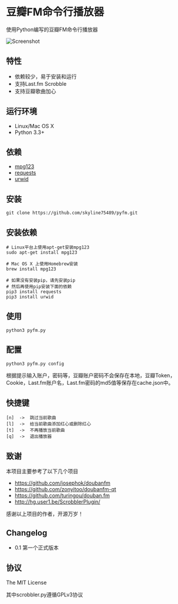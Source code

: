 豆瓣FM命令行播放器
==================

使用Python编写的豆瓣FM命令行播放器

![Screenshot](https://skyline75489.github.io/img/pyfm/screenshot.png)

## 特性

* 依赖较少，易于安装和运行
* 支持Last.fm Scrobble
* 支持豆瓣歌曲加心

## 运行环境

* Linux/Mac OS X
* Python 3.3+

## 依赖

* [mpg123](http://www.mpg123.de)
* [requests](https://github.com/kennethreitz/requests)
* [urwid](http://urwid.org)

## 安装
   
    git clone https://github.com/skyline75489/pyfm.git
    
## 安装依赖

    # Linux平台上使用apt-get安装mpg123
    sudo apt-get install mpg123
    
    # Mac OS X 上使用Homebrew安装
    brew install mpg123
    
    # 如果没有安装pip，请先安装pip
    # 然后再使用pip安装下面的依赖
    pip3 install requests
    pip3 install urwid

## 使用

    python3 pyfm.py

## 配置

    python3 pyfm.py config
    
根据提示输入账户，密码等，豆瓣账户密码不会保存在本地，豆瓣Token，Cookie，Last.fm账户名，Last.fm密码的md5值等保存在cache.json中。

## 快捷键
    [n]  ->  跳过当前歌曲
    [l]  ->  给当前歌曲添加红心或删除红心
    [t]  ->  不再播放当前歌曲
    [q]  ->  退出播放器

## 致谢

本项目主要参考了以下几个项目

* https://github.com/josephok/doubanfm
* https://github.com/zonyitoo/doubanfm-qt
* https://github.com/turingou/douban.fm
*  http://hg.user1.be/ScrobblerPlugin/

感谢以上项目的作者，开源万岁！

## Changelog

* 0.1 第一个正式版本

## 协议

The MIT License

其中scrobbler.py遵循GPLv3协议
